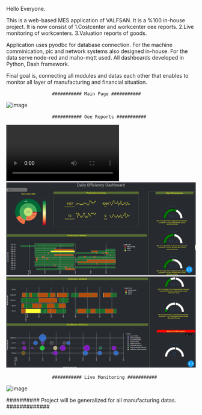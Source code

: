 Hello Everyone.

This is a web-based MES application of VALFSAN. It is a %100 in-house project.
It is now consist of 
   1.Costcenter and workcenter oee reports.
   2.Live monitoring of workcenters.
   3.Valuation reports of goods.

Application uses pyodbc for database connection.
For the machine comminication, plc and network systems also designed in-house.
For the data serve node-red and maho-mqtt used.
All dashboards developed in Python, Dash framework.

Final goal is, connecting all modules and  datas each other that enables to monitor all layer of manufacturing and financial situation.

                     ########### Main Page ###########
                     
![image](https://github.com/kemalbasar/Charting/assets/4936460/912a2f8c-ae84-4a46-917d-401a4de01925)

                     ########### Oee Reports ###########
![vs1](view/preview.avi)
![ss1](view/jpeg.jpg)
![ss1](view/jpeg2.jpg)

                     ########### Live Monitoring ###########
                     
![image](https://github.com/kemalbasar/Charting/assets/4936460/d5814c31-25c6-4650-ab66-13eddedd46cd)



########## Project will be generalized for all manufacturing datas. #############
   
